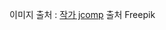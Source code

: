 
이미지 출처 : <a href="https://kr.freepik.com/free-vector/smiling-people-avatar-set-different-men-and-women-characters-collection_13663484.htm#query=%EC%82%AC%EB%9E%8C%20%EC%9D%B4%EB%AA%A8%ED%8B%B0%EC%BD%98&position=2&from_view=keyword&track=ais&uuid=b1d7f85d-fada-4845-ba4d-e3b1c9775732">
작가 jcomp</a> 출처 Freepik